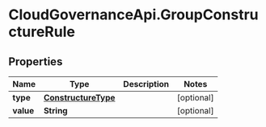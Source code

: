 # CloudGovernanceApi.GroupConstructureRule

## Properties

Name | Type | Description | Notes
------------ | ------------- | ------------- | -------------
**type** | [**ConstructureType**](ConstructureType.md) |  | [optional] 
**value** | **String** |  | [optional] 


